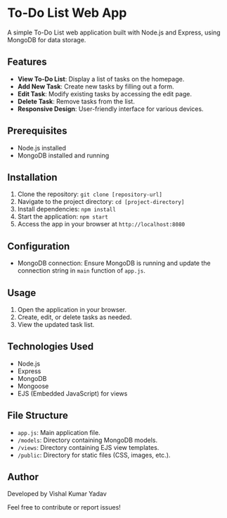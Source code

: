 # To-Do List Web App

A simple To-Do List web application built with Node.js and Express, using MongoDB for data storage.

## Features

- **View To-Do List**: Display a list of tasks on the homepage.
- **Add New Task**: Create new tasks by filling out a form.
- **Edit Task**: Modify existing tasks by accessing the edit page.
- **Delete Task**: Remove tasks from the list.
- **Responsive Design**: User-friendly interface for various devices.

## Prerequisites

- Node.js installed
- MongoDB installed and running

## Installation

1. Clone the repository: `git clone [repository-url]`
2. Navigate to the project directory: `cd [project-directory]`
3. Install dependencies: `npm install`
4. Start the application: `npm start`
5. Access the app in your browser at `http://localhost:8080`

## Configuration

- MongoDB connection: Ensure MongoDB is running and update the connection string in `main` function of `app.js`.

## Usage

1. Open the application in your browser.
2. Create, edit, or delete tasks as needed.
3. View the updated task list.

## Technologies Used

- Node.js
- Express
- MongoDB
- Mongoose
- EJS (Embedded JavaScript) for views

## File Structure

- `app.js`: Main application file.
- `/models`: Directory containing MongoDB models.
- `/views`: Directory containing EJS view templates.
- `/public`: Directory for static files (CSS, images, etc.).

## Author

Developed by Vishal Kumar Yadav

Feel free to contribute or report issues!

